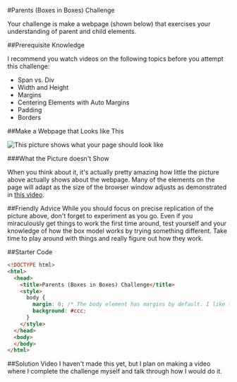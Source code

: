 #Parents (Boxes in Boxes) Challenge

Your challenge is make a webpage (shown below) that exercises your understanding of parent and child elements.

##Prerequisite Knowledge

I recommend you watch videos on the following topics before you attempt this challenge:

* Span vs. Div
* Width and Height
* Margins
* Centering Elements with Auto Margins
* Padding
* Borders

##Make a Webpage that Looks like This 

![This picture shows what your page should look like](https://raw.github.com/christensenacademy/christensen-academy/master/modules/css-layouts/challenges/parents-challenge.png)

###What the Picture doesn't Show

When you think about it, it's actually pretty amazing how little the picture above actually shows about the webpage. Many of the elements on the page will adapt as the size of the browser window adjusts as demonstrated in [this video]().

##Friendly Advice
While you should focus on precise replication of the picture above, don't forget to experiment as you go. Even if you miraculously get things to work the first time around, test yourself and your knowledge of how the box model works by trying something different. Take time to play around with things and really figure out how they work.

##Starter Code

```html
<!DOCTYPE html>
<html>
  <head>
    <title>Parents (Boxes in Boxes) Challenge</title>
    <style>
      body { 
        margin: 0; /* The body element has margins by default. I like to turn them off. */
        background: #ccc;
      }
    </style>
  </head>
  <body>
  </body>
</html>

```

##Solution Video
I haven't made this yet, but I plan on making a video where I complete the challenge myself and talk through how I would do it.